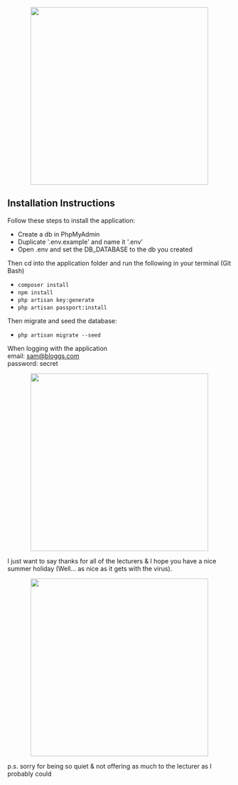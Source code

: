 <p align="center"><img src="https://i.gyazo.com/0eedf7f1867d2c1bcdcff4a94ee32fdb.png" width="400"></p>

## Installation Instructions

Follow these steps to install the application:

- Create a db in PhpMyAdmin
- Duplicate '.env.example' and name it '.env'
- Open .env and set the DB_DATABASE to the db you created

Then cd into the application folder and run the following in your terminal (Git Bash)

- `composer install`
- `npm install`
- `php artisan key:generate`
- `php artisan passport:install`

Then migrate and seed the database:

- `php artisan migrate --seed`

When logging with the application
<br>email: sam@bloggs.com
<br>password: secret

<p align="center"><img src="https://i.gyazo.com/c45c06f0c8ddb2cc4486d84adabcf22e.png" width="400"></p>

I just want to say thanks for all of the lecturers & I hope you have a nice summer holiday (Well... as nice as it gets with the virus).
<p align="center"><img src="https://www.telegraph.co.uk/content/dam/Travel/2019/June/hammock.jpg?imwidth=1400" width="400"></p>

p.s. sorry for being so quiet & not offering as much to the lecturer as I probably could
